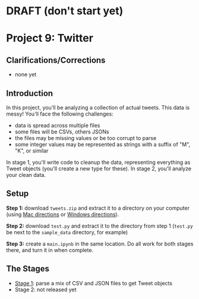 # DRAFT (don't start yet)

# Project 9: Twitter

## Clarifications/Corrections

* none yet

## Introduction

In this project, you'll be analyzing a collection of actual tweets.
This data is messy!  You'll face the following challenges:

* data is spread across multiple files
* some files will be CSVs, others JSONs
* the files may be missing values or be too corrupt to parse
* some integer values may be represented as strings with a suffix of "M", "K", or similar

In stage 1, you'll write code to cleanup the data, representing
everything as Tweet objects (you'll create a new type for these).  In
stage 2, you'll analyze your clean data.

## Setup

**Step 1:** download `tweets.zip` and extract it to a directory on your
computer (using [Mac directions](http://osxdaily.com/2017/11/05/how-open-zip-file-mac/) or
[Windows directions](https://support.microsoft.com/en-us/help/4028088/windows-zip-and-unzip-files)).

**Step 2:** download `test.py` and extract it to the directory from step 1 (`test.py` be next to the `sample_data` directory, for example)

**Step 3:** create a `main.ipynb` in the same location.  Do all work for both stages there, and turn it in when complete.

## The Stages

* [Stage 1](stage1.md): parse a mix of CSV and JSON files to get Tweet objects
* Stage 2: not released yet
